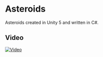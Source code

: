 # Asteroids
Asteroids created in Unity 5 and written in C#.

## Video
[![Video](http://img.youtube.com/vi/8Wsj-b2n7Rc/0.jpg)](http://www.youtube.com/watch?v=8Wsj-b2n7Rc "Video")